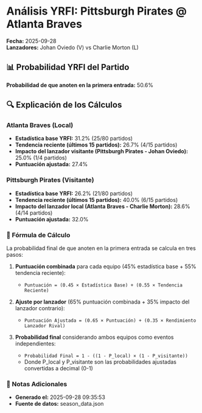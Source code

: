 # Análisis YRFI: Pittsburgh Pirates @ Atlanta Braves

**Fecha:** 2025-09-28  
**Lanzadores:** Johan Oviedo (V) vs Charlie Morton (L)

## 📊 Probabilidad YRFI del Partido

**Probabilidad de que anoten en la primera entrada:** 50.6%

## 🔍 Explicación de los Cálculos

### Atlanta Braves (Local)
- **Estadística base YRFI:** 31.2% (25/80 partidos)
- **Tendencia reciente (últimos 15 partidos):** 26.7% (4/15 partidos)
- **Impacto del lanzador visitante (Pittsburgh Pirates - Johan Oviedo):** 25.0% (1/4 partidos)
- **Puntuación ajustada:** 27.4%

### Pittsburgh Pirates (Visitante)
- **Estadística base YRFI:** 26.2% (21/80 partidos)
- **Tendencia reciente (últimos 15 partidos):** 40.0% (6/15 partidos)
- **Impacto del lanzador local (Atlanta Braves - Charlie Morton):** 28.6% (4/14 partidos)
- **Puntuación ajustada:** 32.0%

### 📝 Fórmula de Cálculo

La probabilidad final de que anoten en la primera entrada se calcula en tres pasos:

1. **Puntuación combinada** para cada equipo (45% estadística base + 55% tendencia reciente):
   - `Puntuación = (0.45 × Estadística Base) + (0.55 × Tendencia Reciente)`

2. **Ajuste por lanzador** (65% puntuación combinada + 35% impacto del lanzador contrario):
   - `Puntuación Ajustada = (0.65 × Puntuación) + (0.35 × Rendimiento Lanzador Rival)`

3. **Probabilidad final** considerando ambos equipos como eventos independientes:
   - `Probabilidad Final = 1 - ((1 - P_local) × (1 - P_visitante))`
   - Donde P_local y P_visitante son las probabilidades ajustadas convertidas a decimal (0-1)

### 📌 Notas Adicionales

- **Generado el:** 2025-09-28 09:35:53
- **Fuente de datos:** season_data.json
